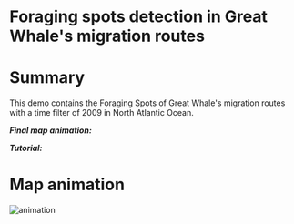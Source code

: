 # Foraging spots detection in Great Whale's migration routes

# Summary
This demo contains the Foraging Spots of Great Whale's migration routes with a time filter of 2009 in North Atlantic Ocean. 

***Final map animation:*** 

***Tutorial:*** 

# Map animation 
![animation](gif/azores-ii-gif.gif)

<a href="https://www.buymeacoffee.com/bryan.vallejo" target="_blank"><img src="https://cdn.buymeacoffee.com/buttons/v2/default-yellow.png" alt="Buy Me A Coffee" style="height: 2px !important;width: 6px !important;" ></a>
